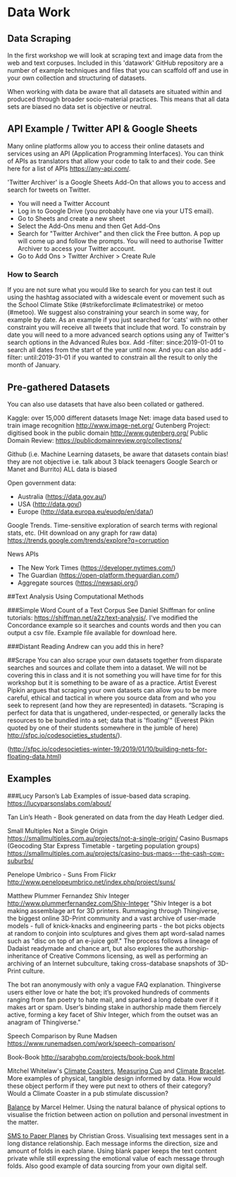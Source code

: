 # Data Work

## Data Scraping

In the first workshop we will look at scraping text and image data from the web and text corpuses. Included in this 'datawork' GitHub repository are a number of example techniques and files that you can scaffold off and use in your own collection and structuring of datasets.

When working with data be aware that all datasets are situated within and produced through broader socio-material practices. This means that all data sets are biased no data set is objective or neutral.

## API Example / Twitter API & Google Sheets
Many online platforms allow you to access their online datasets and services using an API (Application Programming Interfaces). You can think of APIs as translators that allow your code to talk to and their code. See here for a list of APIs https://any-api.com/.

'Twitter Archiver' is a Google Sheets Add-On that allows you to access and search for tweets on Twitter.

* You will need a Twitter Account
* Log in to Google Drive (you probably have one via your UTS email).
* Go to Sheets and create a new sheet
* Select the Add-Ons menu and then Get Add-Ons
* Search for "Twitter Archiver" and then click the Free button. A pop up will come up and follow the prompts. You will need to authorise Twitter Archiver to access your Twitter account.
* Go to Add Ons > Twitter Archiver > Create Rule

### How to Search
If you are not sure what you would like to search for you can test it out using the hashtag associated with a widescale event or movement such as the School Climate Stike (#strikeforclimate #climatestrike) or metoo (#metoo). We suggest also constraining your search in some way, for example by date. As an example if you just searched for 'cats' with no other constraint you will receive all tweets that include that word. To constrain by date you will need to a more advanced search options using any of Twitter's search options in the Advanced Rules box. Add -filter: since:2019-01-01 to search all dates from the start of the year until now. And you can also add -filter: until:2019-31-01 if you wanted to constrain all the result to only the month of January.

## Pre-gathered Datasets
You can also use datasets that have also been collated or gathered.

Kaggle: over 15,000 different datasets
Image Net: image data based used to train image recognition http://www.image-net.org/
Gutenberg Project: digitised book in the public domain http://www.gutenberg.org/
Public Domain Review: https://publicdomainreview.org/collections/

Github (i.e. Machine Learning datasets, be aware that datasets contain bias! they are not objective i.e. talk about 3 black teenagers Google Search or Manet and Burrito) ALL data is biased

Open government data:
- Australia (https://data.gov.au/)
- USA (http://data.gov/)
- Europe (http://data.europa.eu/euodp/en/data/)

Google Trends. Time-sensitive exploration of search terms with regional stats, etc. (Hit download on any graph for raw data) https://trends.google.com/trends/explore?q=corruption

News APIs
- The New York Times (https://developer.nytimes.com/)
- The Guardian (https://open-platform.theguardian.com/)
- Aggregate sources (https://newsapi.org/)


##Text Analysis Using Computational Methods

###Simple Word Count of a Text Corpus
See Daniel Shiffman for online tutorials: https://shiffman.net/a2z/text-analysis/. I've modified the Concordance example so it searches and counts words and then you can output a csv file. Example file available for download here.

###Distant Reading
Andrew can you add this in here?

##Scrape
You can also scrape your own datasets together from disparate searches and sources and collate them into a dataset. We will not be covering this in class and it is not something you will have time for for this workshop but it is something to be aware of as a practice. Artist Everest Pipkin argues that scraping your own datasets can allow you to be more careful, ethical and tactical in where you source data from and who you seek to represent (and how they are represented) in datasets. 
“Scraping is perfect for data that is ungathered, under-respected, or generally lacks the resources to be bundled into a set; data that is 'floating'" (Everest Pikin quoted by one of their students somewhere in the jumble of here) http://sfpc.io/codesocieties_students/).

(http://sfpc.io/codesocieties-winter-19/2019/01/10/building-nets-for-floating-data.html)

## Examples

###Lucy Parson’s Lab
Examples of issue-based data scraping.
https://lucyparsonslabs.com/about/

Tan Lin’s Heath - Book generated on data from the day Heath Ledger died.

Small Multiples
Not a Single Origin https://smallmultiples.com.au/projects/not-a-single-origin/
Casino Busmaps (Geocoding Star Express Timetable - targeting population groups) https://smallmultiples.com.au/projects/casino-bus-maps---the-cash-cow-suburbs/

Penelope Umbrico - Suns From Flickr
http://www.penelopeumbrico.net/index.php/project/suns/

Matthew Plummer Fernandez
Shiv Integer
http://www.plummerfernandez.com/Shiv-Integer
"Shiv Integer is a bot making assemblage art for 3D printers. Rummaging through Thingiverse, the biggest online 3D-Print community and a vast archive of user-made models - full of knick-knacks and engineering parts - the bot picks objects at random to conjoin into sculptures and gives them apt word-salad names such as "disc on top of an e-juice golf." The process follows a lineage of Dadaist readymade and chance art, but also explores the authorship-inheritance of Creative Commons licensing, as well as performing an archiving of an Internet subculture, taking cross-database snapshots of 3D-Print culture.

The bot ran anonymously with only a vague FAQ explanation. Thingiverse users either love or hate the bot; it’s provoked hundreds of comments ranging from fan poetry to hate mail, and sparked a long debate over if it makes art or spam. User’s binding stake in authorship made them fiercely active, forming a key facet of Shiv Integer, which from the outset was an anagram of Thingiverse."

Speech Comparison by Rune Madsen
https://www.runemadsen.com/work/speech-comparison/

Book-Book
http://sarahghp.com/projects/book-book.html

Mitchel Whitelaw's [Climate Coasters](http://mtchl.net/climate-coasters/), [Measuring Cup](http://mtchl.net/measuring-cup/) and [Climate Bracelet](http://mtchl.net/weather-bracelet/).
More examples of physical, tangible design informed by data. How would these object perform if they were put next to others of their category? Would a Climate Coaster in a pub stimulate discussion?

[Balance](http://www.marcelhelmer.de/) by Marcel Helmer. Using the natural balance of physical options to visualise the friction between action on pollution and personal investment in the matter.

[SMS to Paper Planes](https://www.christiangross.info/en/sms-to-paper-airplanes/) by Christian Gross. Visualising text messages sent in a long distance relationship. Each message informs the direction, size and amount of folds in each plane. Using blank paper keeps the text content private while still expressing the emotional value of each message through folds. Also good example of data sourcing from your own digital self.
